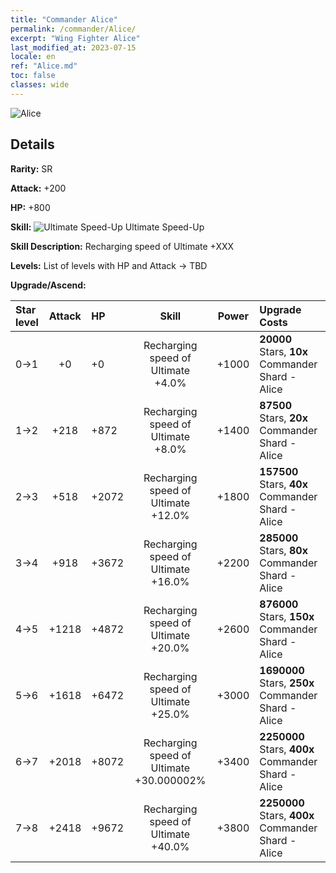 ```yaml
---
title: "Commander Alice"
permalink: /commander/Alice/
excerpt: "Wing Fighter Alice"
last_modified_at: 2023-07-15
locale: en
ref: "Alice.md"
toc: false
classes: wide
---
```



 ![Alice](/images/commander/actor_debris_3.png)

## Details

 **Rarity:** SR 

 **Attack:** +200

 **HP:** +800

 **Skill:** ![Ultimate Speed-Up](/images/commander/actor_skill_01.png) Ultimate Speed-Up

 **Skill Description:**  Recharging speed of Ultimate +XXX

 **Levels:**  List of levels with HP and Attack -> TBD

 **Upgrade/Ascend:**  

  |  Star level | Attack | HP |  Skill | Power | Upgrade Costs |
  |:------|:----:|:------|:-------:|:---------:|:--------------|
  | 0->1  | +0  | +0  | Recharging speed of Ultimate +4.0%  | +1000  | **20000** Stars, **10x** Commander Shard - Alice |
  | 1->2  | +218  | +872  | Recharging speed of Ultimate +8.0%  | +1400  | **87500** Stars, **20x** Commander Shard - Alice |
  | 2->3  | +518  | +2072  | Recharging speed of Ultimate +12.0%  | +1800  | **157500** Stars, **40x** Commander Shard - Alice |
  | 3->4  | +918  | +3672  | Recharging speed of Ultimate +16.0%  | +2200  | **285000** Stars, **80x** Commander Shard - Alice |
  | 4->5  | +1218  | +4872  | Recharging speed of Ultimate +20.0%  | +2600  | **876000** Stars, **150x** Commander Shard - Alice |
  | 5->6  | +1618  | +6472  | Recharging speed of Ultimate +25.0%  | +3000  | **1690000** Stars, **250x** Commander Shard - Alice |
  | 6->7  | +2018  | +8072  | Recharging speed of Ultimate +30.000002%  | +3400  | **2250000** Stars, **400x** Commander Shard - Alice |
  | 7->8  | +2418  | +9672  | Recharging speed of Ultimate +40.0%  | +3800  | **2250000** Stars, **400x** Commander Shard - Alice |

